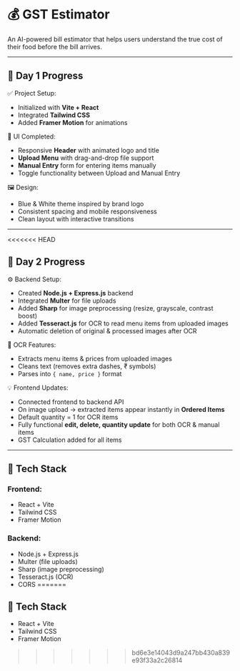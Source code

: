 # 💰 GST Estimator

An AI-powered bill estimator that helps users understand the true cost of their food before the bill arrives.

---

## 🚀 Day 1 Progress

✅ Project Setup:
- Initialized with **Vite + React**
- Integrated **Tailwind CSS**
- Added **Framer Motion** for animations

🎨 UI Completed:
- Responsive **Header** with animated logo and title
- **Upload Menu** with drag-and-drop file support
- **Manual Entry** form for entering items manually
- Toggle functionality between Upload and Manual Entry

🖼️ Design:
- Blue & White theme inspired by brand logo
- Consistent spacing and mobile responsiveness
- Clean layout with interactive transitions

---

<<<<<<< HEAD
## 🚀 Day 2 Progress

⚙️ Backend Setup:
- Created **Node.js + Express.js** backend
- Integrated **Multer** for file uploads
- Added **Sharp** for image preprocessing (resize, grayscale, contrast boost)
- Added **Tesseract.js** for OCR to read menu items from uploaded images
- Automatic deletion of original & processed images after OCR

🧠 OCR Features:
- Extracts menu items & prices from uploaded images
- Cleans text (removes extra dashes, ₹ symbols)
- Parses into `{ name, price }` format

💡 Frontend Updates:
- Connected frontend to backend API
- On image upload → extracted items appear instantly in **Ordered Items**
- Default quantity = 1 for OCR items
- Fully functional **edit, delete, quantity update** for both OCR & manual items
- GST Calculation added for all items

---

## 📁 Tech Stack

### Frontend:
- React + Vite
- Tailwind CSS
- Framer Motion

### Backend:
- Node.js + Express.js
- Multer (file uploads)
- Sharp (image preprocessing)
- Tesseract.js (OCR)
- CORS
=======
## 📁 Tech Stack
- React + Vite
- Tailwind CSS
- Framer Motion
>>>>>>> bd6e3e14043d9a247bb430a839e93f33a2c26814

